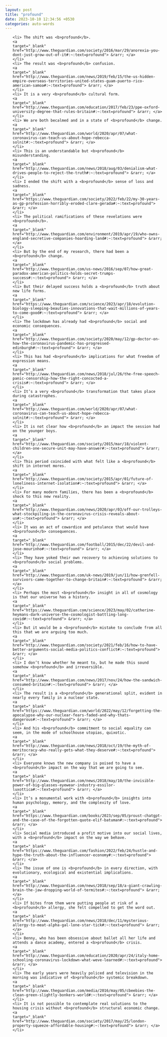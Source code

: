 ```yaml
---
layout: post
title: "profound"
date: 2023-10-10 12:34:56 +0530
categories: auto-words
---
```

<ol>

    <li> The shift was <b>profound</b>.
    <a 
    target="_blank" 
    href="http://www.theguardian.com/society/2016/mar/29/anorexia-you-dont-just-grow-out-of-it#:~:text=profound"> &rarr; </a>
    </li>
    <li> The result was <b>profound</b> confusion.
    <a 
    target="_blank" 
    href="http://www.theguardian.com/news/2019/feb/15/the-us-hidden-empire-overseas-territories-united-states-guam-puerto-rico-american-samoa#:~:text=profound"> &rarr; </a>
    </li>
    <li> It is a very <b>profound</b> cultural form.
    <a 
    target="_blank" 
    href="http://www.theguardian.com/education/2017/feb/23/ppe-oxford-university-degree-that-rules-britain#:~:text=profound"> &rarr; </a>
    </li>
    <li> We are both becalmed and in a state of <b>profound</b> change.
    <a 
    target="_blank" 
    href="http://www.theguardian.com/world/2020/apr/07/what-coronavirus-can-teach-us-about-hope-rebecca-solnit#:~:text=profound"> &rarr; </a>
    </li>
    <li> This is an understandable but <b>profound</b> misunderstanding.
    <a 
    target="_blank" 
    href="http://www.theguardian.com/news/2018/aug/03/denialism-what-drives-people-to-reject-the-truth#:~:text=profound"> &rarr; </a>
    </li>
    <li> I ended the shift with a <b>profound</b> sense of loss and sadness.
    <a 
    target="_blank" 
    href="https://www.theguardian.com/society/2022/feb/22/my-30-years-as-gp-profession-horribly-eroded-clare-gerada#:~:text=profound"> &rarr; </a>
    </li>
    <li> The political ramifications of these revelations were <b>profound</b>.
    <a 
    target="_blank" 
    href="http://www.theguardian.com/environment/2019/apr/19/who-owns-england-secretive-companies-hoarding-land#:~:text=profound"> &rarr; </a>
    </li>
    <li> But by the end of my research, there had been a <b>profound</b> change.
    <a 
    target="_blank" 
    href="http://www.theguardian.com/us-news/2016/sep/07/how-great-paradox-american-politics-holds-secret-trumps-success#:~:text=profound"> &rarr; </a>
    </li>
    <li> But their delayed success holds a <b>profound</b> truth about new life forms.
    <a 
    target="_blank" 
    href="https://www.theguardian.com/science/2023/apr/18/evolution-biology-sleeping-beauties-innovations-that-wait-millions-of-years-to-come-good#:~:text=profound"> &rarr; </a>
    </li>
    <li> The lockdown has already had <b>profound</b> social and economic consequences.
    <a 
    target="_blank" 
    href="http://www.theguardian.com/society/2020/may/12/gp-doctor-on-how-the-coronavirus-pandemic-has-progressed-edinburgh#:~:text=profound"> &rarr; </a>
    </li>
    <li> This has had <b>profound</b> implications for what freedom of expression means.
    <a 
    target="_blank" 
    href="http://www.theguardian.com/news/2018/jul/26/the-free-speech-panic-censorship-how-the-right-concocted-a-crisis#:~:text=profound"> &rarr; </a>
    </li>
    <li> It’s a very <b>profound</b> transformation that takes place during catastrophes.
    <a 
    target="_blank" 
    href="http://www.theguardian.com/world/2020/apr/07/what-coronavirus-can-teach-us-about-hope-rebecca-solnit#:~:text=profound"> &rarr; </a>
    </li>
    <li> It is not clear how <b>profound</b> an impact the session had on the younger boys.
    <a 
    target="_blank" 
    href="http://www.theguardian.com/society/2015/mar/18/violent-children-one-secure-unit-may-have-answer#:~:text=profound"> &rarr; </a>
    </li>
    <li> This period coincided with what felt like a <b>profound</b> shift in internet mores.
    <a 
    target="_blank" 
    href="http://www.theguardian.com/society/2015/apr/01/future-of-loneliness-internet-isolation#:~:text=profound"> &rarr; </a>
    </li>
    <li> For many modern families, there has been a <b>profound</b> shock to this new reality.
    <a 
    target="_blank" 
    href="http://www.theguardian.com/news/2020/apr/03/off-our-trolleys-what-stockpiling-in-the-coronavirus-crisis-reveals-about-us#:~:text=profound"> &rarr; </a>
    </li>
    <li> It was an act of cowardice and petulance that would have <b>profound</b> consequences.
    <a 
    target="_blank" 
    href="http://www.theguardian.com/football/2015/dec/22/devil-and-jose-mourinho#:~:text=profound"> &rarr; </a>
    </li>
    <li> They have yoked their own recovery to achieving solutions to <b>profound</b> social problems.
    <a 
    target="_blank" 
    href="http://www.theguardian.com/uk-news/2019/jun/11/how-grenfell-survivors-came-together-to-change-britain#:~:text=profound"> &rarr; </a>
    </li>
    <li> Perhaps the most <b>profound</b> insight in all of cosmology is that our universe has a history.
    <a 
    target="_blank" 
    href="https://www.theguardian.com/science/2023/may/02/catherine-heymans-dark-universe-the-cosmologist-battling-long-covid#:~:text=profound"> &rarr; </a>
    </li>
    <li> But it would be a <b>profound</b> mistake to conclude from all this that we are arguing too much.
    <a 
    target="_blank" 
    href="http://www.theguardian.com/society/2021/feb/16/how-to-have-better-arguments-social-media-politics-conflict#:~:text=profound"> &rarr; </a>
    </li>
    <li> I don’t know whether he meant to, but he made this sound somehow <b>profound</b> and irreversible.
    <a 
    target="_blank" 
    href="http://www.theguardian.com/news/2017/nov/24/how-the-sandwich-consumed-britain#:~:text=profound"> &rarr; </a>
    </li>
    <li> The result is a <b>profound</b> generational split, evident in nearly every family in a nuclear state.
    <a 
    target="_blank" 
    href="https://www.theguardian.com/world/2022/may/12/forgetting-the-apocalypse-why-our-nuclear-fears-faded-and-why-thats-dangerous#:~:text=profound"> &rarr; </a>
    </li>
    <li> And his <b>profound</b> commitment to social equality can seem, in the mode of schoolhouse utopias, quixotic.
    <a 
    target="_blank" 
    href="http://www.theguardian.com/news/2018/oct/19/the-myth-of-meritocracy-who-really-gets-what-they-deserve#:~:text=profound"> &rarr; </a>
    </li>
    <li> Everyone knows the new company is poised to have a <b>profound</b> impact on the way that we are going to see.
    <a 
    target="_blank" 
    href="http://www.theguardian.com/news/2018/may/10/the-invisible-power-of-big-glasses-eyewear-industry-essilor-luxottica#:~:text=profound"> &rarr; </a>
    </li>
    <li> It’s a monumental work with <b>profound</b> insights into human psychology, memory, and the complexity of love.
    <a 
    target="_blank" 
    href="https://www.theguardian.com/books/2023/sep/05/proust-chatgpt-and-the-case-of-the-forgotten-quote-elif-batuman#:~:text=profound"> &rarr; </a>
    </li>
    <li> Social media introduced a profit motive into our social lives, with a <b>profound</b> impact on the way we behave.
    <a 
    target="_blank" 
    href="https://www.theguardian.com/fashion/2022/feb/24/hustle-and-hype-the-truth-about-the-influencer-economy#:~:text=profound"> &rarr; </a>
    </li>
    <li> The issue of one is <b>profound</b> in every direction, with evolutionary, ecological and existential implications.
    <a 
    target="_blank" 
    href="http://www.theguardian.com/news/2018/sep/18/a-giant-crawling-brain-the-jaw-dropping-world-of-termites#:~:text=profound"> &rarr; </a>
    </li>
    <li> If bites from them were putting people at risk of a <b>profound</b> allergy, she felt compelled to get the word out.
    <a 
    target="_blank" 
    href="http://www.theguardian.com/news/2018/dec/11/mysterious-allergy-to-meat-alpha-gal-lone-star-tick#:~:text=profound"> &rarr; </a>
    </li>
    <li> Benny, who has been obsessive about ballet all her life and attends a dance academy, entered a <b>profound</b> crisis.
    <a 
    target="_blank" 
    href="http://www.theguardian.com/education/2020/apr/24/italy-home-schooling-coronavirus-lockdown-what-weve-learned#:~:text=profound"> &rarr; </a>
    </li>
    <li> The early years were heavily policed and television in the morning was indicative of <b>profound</b> systemic breakdown.
    <a 
    target="_blank" 
    href="http://www.theguardian.com/media/2016/may/05/cbeebies-the-clean-green-slightly-bonkers-world#:~:text=profound"> &rarr; </a>
    </li>
    <li> It is not possible to contemplate real solutions to the housing crisis without <b>profound</b> structural economic change.
    <a 
    target="_blank" 
    href="http://www.theguardian.com/society/2017/may/25/london-property-squeeze-affordable-housing#:~:text=profound"> &rarr; </a>
    </li>